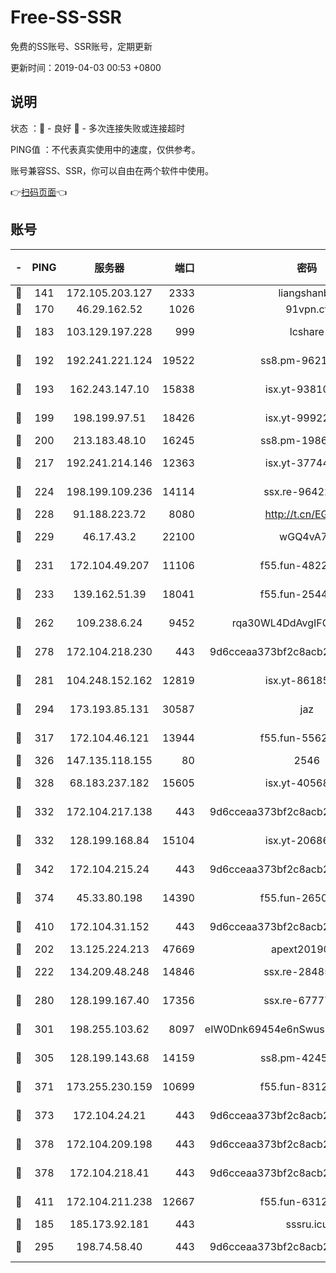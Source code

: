# Free-SS-SSR

免费的SS账号、SSR账号，定期更新

更新时间：2019-04-03 00:53 +0800

## 说明

状态     ：🙂 - 良好 🙁 - 多次连接失败或连接超时

PING值   ：不代表真实使用中的速度，仅供参考。

账号兼容SS、SSR，你可以自由在两个软件中使用。

👉[扫码页面](https://liesauer.github.io/Free-SS-SSR/)👈

## 账号

|-|PING|服务器|端口|密码|加密方式|区域|
|:----:|:----:|:-----:|-----:|:----:|:----:|:----:|
|🙂|141|172.105.203.127|2333|liangshanbo|chacha20|JP|
|🙂|170|46.29.162.52|1026|91vpn.cf|rc4-md5|RU|
|🙂|183|103.129.197.228|999|lcshare|aes-256-cfb|US|
|🙂|192|192.241.221.124|19522|ss8.pm-96213519|aes-256-cfb|US|
|🙂|193|162.243.147.10|15838|isx.yt-93810890|aes-256-cfb|US|
|🙂|199|198.199.97.51|18426|isx.yt-99922501|aes-256-cfb|US|
|🙂|200|213.183.48.10|16245|ss8.pm-19866827|rc4-md5|RU|
|🙂|217|192.241.214.146|12363|isx.yt-37744091|aes-256-cfb|US|
|🙂|224|198.199.109.236|14114|ssx.re-96422540|aes-256-cfb|US|
|🙂|228|91.188.223.72|8080|http://t.cn/EGJIyrl|rc4-md5|RU|
|🙂|229|46.17.43.2|22100|wGQ4vA7D|aes-256-gcm|RU|
|🙂|231|172.104.49.207|11106|f55.fun-48229591|aes-256-cfb|SG|
|🙂|233|139.162.51.39|18041|f55.fun-25447232|aes-256-cfb|SG|
|🙂|262|109.238.6.24|9452|rqa30WL4DdAvgIFG6Fs3znzTa|aes-256-cfb|FR|
|🙂|278|172.104.218.230|443|9d6cceaa373bf2c8acb22e60b6a58be6|aes-256-cfb|US|
|🙂|281|104.248.152.162|12819|isx.yt-86185097|aes-256-cfb|SG|
|🙂|294|173.193.85.131|30587|jaz|aes-256-cfb|US|
|🙂|317|172.104.46.121|13944|f55.fun-55622382|aes-256-cfb|SG|
|🙂|326|147.135.118.155|80|2546|chacha20|US|
|🙂|328|68.183.237.182|15605|isx.yt-40568030|aes-256-cfb|SG|
|🙂|332|172.104.217.138|443|9d6cceaa373bf2c8acb22e60b6a58be6|aes-256-cfb|US|
|🙂|332|128.199.168.84|15104|isx.yt-20686254|aes-256-cfb|SG|
|🙂|342|172.104.215.24|443|9d6cceaa373bf2c8acb22e60b6a58be6|aes-256-cfb|US|
|🙂|374|45.33.80.198|14390|f55.fun-26508924|aes-256-cfb|US|
|🙂|410|172.104.31.152|443|9d6cceaa373bf2c8acb22e60b6a58be6|aes-256-cfb|US|
|🙂|202|13.125.224.213|47669|apext2019001|chacha20|KR|
|🙂|222|134.209.48.248|14846|ssx.re-28485057|aes-256-cfb|US|
|🙂|280|128.199.167.40|17356|ssx.re-67777927|aes-256-cfb|SG|
|🙂|301|198.255.103.62|8097|eIW0Dnk69454e6nSwuspv9DmS201tQ0D|aes-256-cfb|US|
|🙂|305|128.199.143.68|14159|ss8.pm-42455845|aes-256-cfb|SG|
|🙂|371|173.255.230.159|10699|f55.fun-83126038|aes-256-cfb|US|
|🙂|373|172.104.24.21|443|9d6cceaa373bf2c8acb22e60b6a58be6|aes-256-cfb|US|
|🙂|378|172.104.209.198|443|9d6cceaa373bf2c8acb22e60b6a58be6|aes-256-cfb|US|
|🙂|378|172.104.218.41|443|9d6cceaa373bf2c8acb22e60b6a58be6|aes-256-cfb|US|
|🙂|411|172.104.211.238|12667|f55.fun-63129226|aes-256-cfb|US|
|🙁|185|185.173.92.181|443|sssru.icu|rc4-md5|RU|
|🙁|295|198.74.58.40|443|9d6cceaa373bf2c8acb22e60b6a58be6|aes-256-cfb|US|
